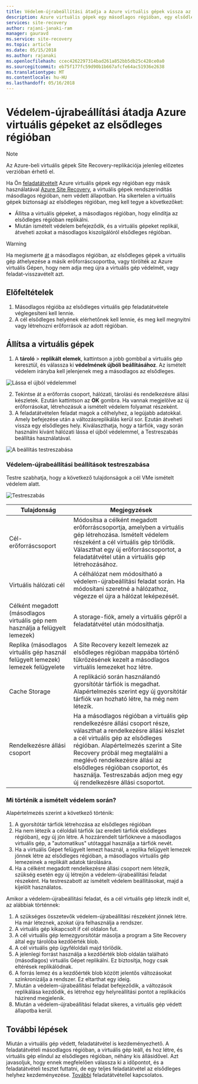 ```yaml
---
title: Védelem-újrabeállítási átadja a Azure virtuális gépek vissza az elsődleges Azure-régió az Azure Site Recovery szolgáltatással |} Microsoft Docs
description: Azure virtuális gépek egy másodlagos régióban, egy elsődleges régióban, az Azure Site Recovery segítségével a feladatátvételt követően állítsa ismerteti.
services: site-recovery
author: rajani-janaki-ram
manager: gauravd
ms.service: site-recovery
ms.topic: article
ms.date: 05/15/2018
ms.author: rajanaki
ms.openlocfilehash: ccec4262297314bad261a852bb5db25c428ce0a0
ms.sourcegitcommit: eb75f177fc59d90b1b667afcfe64ac51936e2638
ms.translationtype: MT
ms.contentlocale: hu-HU
ms.lasthandoff: 05/16/2018
---
```

# <a name="reprotect-failed-over-azure-vms-to-the-primary-region"></a>Védelem-újrabeállítási átadja Azure virtuális gépeket az elsődleges régióban


>[!NOTE]
>
> Az Azure-beli virtuális gépek Site Recovery-replikációja jelenleg előzetes verzióban érhető el.



Ha Ön [feladatátvételt](site-recovery-failover.md) Azure virtuális gépek egy régióban egy másik használatával [Azure Site Recovery](site-recovery-overview.md), a virtuális gépek rendszerindítás másodlagos régióban, nem védett állapotban. Ha sikertelen a virtuális gépek biztonsági az elsődleges régióban, meg kell tegye a következőket:

- Állítsa a virtuális gépeket, a másodlagos régióban, hogy elindítja az elsődleges régióban replikálni. 
- Miután ismételt védelem befejeződik, és a virtuális gépeket replikál, átveheti azokat a másodlagos kiszolgálóról elsődleges régióban.

> [!WARNING]
> Ha megismerte [át](migrate-overview.md#what-do-we-mean-by-migration) a másodlagos régióban, az elsődleges gépek a virtuális gép áthelyezése a másik erőforráscsoportba, vagy törölték az Azure virtuális Gépen, hogy nem adja meg újra a virtuális gép védelmét, vagy feladat-visszavételt azt.


## <a name="prerequisites"></a>Előfeltételek
1. Másodlagos régióba az elsődleges virtuális gép feladatátvétele véglegesíteni kell lennie.
2. A cél elsődleges helyének elérhetőnek kell lennie, és meg kell megnyitni vagy létrehozni erőforrások az adott régióban.

## <a name="reprotect-a-vm"></a>Állítsa a virtuális gépek

1. A **tároló** > **replikált elemek**, kattintson a jobb gombbal a virtuális gép keresztül, és válassza ki **védelmének újbóli beállításához**. Az ismételt védelem irányba kell jelenjenek meg a másodlagos az elsődleges. 

  ![Lássa el újból védelemmel](./media/site-recovery-how-to-reprotect-azure-to-azure/reprotect.png)

2. Tekintse át a erőforrás csoport, hálózati, tárolási és rendelkezésre állási készletek. Ezután kattintson az **OK** gombra. Ha vannak megjelölve az új erőforrásokat, létrehozásuk a ismételt védelem folyamat részeként.
3. A feladatátvételen feladat magok a célhelyhez, a legújabb adatokkal. Amely befejezése után a változásreplikálás kerül sor. Ezután átveheti vissza egy elsődleges hely. Kiválaszthatja, hogy a tárfiók, vagy során használni kívánt hálózati lássa el újból védelemmel, a Testreszabás beállítás használatával.

  ![A beállítás testreszabása](./media/site-recovery-how-to-reprotect-azure-to-azure/customize.png)

### <a name="customize-reprotect-settings"></a>Védelem-újrabeállítási beállítások testreszabása

Testre szabhatja, hogy a következő tulajdonságok a cél VMe ismételt védelem alatt.

![Testreszabás](./media/site-recovery-how-to-reprotect-azure-to-azure/customizeblade.png)

|Tulajdonság |Megjegyzések  |
|---------|---------|
|Cél-erőforráscsoport     | Módosítsa a célként megadott erőforráscsoportja, amelyben a virtuális gép létrehozása. Ismételt védelem részeként a cél virtuális gép törlődik. Választhat egy új erőforráscsoportot, a feladatátvétel után a virtuális gép létrehozásához.        |
|Virtuális hálózati cél     | A célhálózat nem módosítható a védelem-újrabeállítási feladat során. Ha módosítani szeretné a hálózathoz, végezze el újra a hálózat leképezését.         |
|Célként megadott (másodlagos virtuális gép nem használja a felügyelt lemezek)     | A storage-fiók, amely a virtuális gépről a feladatátvétel után módosíthatja.         |
|Replika (másodlagos virtuális gép használ felügyelt lemezek) lemezek felügyelete    | A Site Recovery kezelt lemezek az elsődleges régióban mappába történő tükrözésének kezelt a másodlagos virtuális lemezeket hoz létre.         | 
|Cache Storage     | A replikáció során használandó gyorsítótár tárfiók is megadhat. Alapértelmezés szerint egy új gyorsítótár tárfiók van hozható létre, ha még nem létezik.         |
|Rendelkezésre állási csoport     |Ha a másodlagos régióban a virtuális gép rendelkezésre állási csoport része, választhat a rendelkezésre állási készlet a cél virtuális gép az elsődleges régióban. Alapértelmezés szerint a Site Recovery próbál meg megtalálni a meglévő rendelkezésre állási az elsődleges régióban csoportot, és használja. Testreszabás adjon meg egy új rendelkezésre állási csoportot.         |


### <a name="what-happens-during-reprotection"></a>Mi történik a ismételt védelem során?

Alapértelmezés szerint a következő történik:

1. A gyorsítótár tárfiók létrehozása az elsődleges régióban
2. Ha nem létezik a céloldali tárfiók (az eredeti tárfiók elsődleges régióban), egy új jön létre. A hozzárendelt tárfiókneve a másodlagos virtuális gép, a "automatikus" utótaggal használja a tárfiók nevét.
3. Ha a virtuális Gépet felügyelt lemezt használ, a replika felügyelt lemezek jönnek létre az elsődleges régióban, a másodlagos virtuális gép lemezeinek a replikált adatok tárolására. 
4. Ha a célként megadott rendelkezésre állási csoport nem létezik, szükség esetén egy új létrejön a védelem-újrabeállítási feladat részeként. Ha testreszabott az ismételt védelem beállításokat, majd a kijelölt használatos.

Amikor a védelem-újrabeállítási feladat, és a cél virtuális gép létezik indít el, az alábbiak történnek:

1. A szükséges összetevők védelem-újrabeállítási részeként jönnek létre. Ha már léteznek, azokat újra felhasználja a rendszer.
2. A virtuális gép kikapcsolt if cél oldalon fut.
3. A cél virtuális gép lemezgyorsítótár másolja a program a Site Recovery által egy tárolóba kezdőérték blob.
4. A cél virtuális gép ügyféloldali majd törlődik.
5. A jelenlegi forrást használja a kezdőérték blob oldalán található (másodlagos) virtuális Gépet replikálni. Ez biztosítja, hogy csak eltérések replikálódnak.
6. A forrás lemez és a kezdőérték blob között jelentős változásokat szinkronizálja a rendszer. Ez eltarthat egy ideig.
7. Miután a védelem-újrabeállítási feladat befejeződik, a változások replikálása kezdődik, és létrehoz egy helyreállítási pontot a replikációs házirend megjelenik.
8. Miután a védelem-újrabeállítási feladat sikeres, a virtuális gép védett állapotba kerül.

## <a name="next-steps"></a>További lépések

Miután a virtuális gép védett, feladatátvétel is kezdeményezhető. A feladatátvételi másodlagos régióban, a virtuális gép leáll, és hoz létre, és virtuális gép elindul az elsődleges régióban, néhány kis állásidővel. Azt javasoljuk, hogy ennek megfelelően válassza ki a időpontot, és a feladatátvételi tesztet futtatni, de egy teljes feladatátvétel az elsődleges helyhez kezdeményezése. [További](site-recovery-failover.md) feladatátvétellel kapcsolatos.


